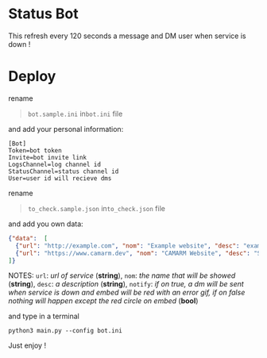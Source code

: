# Status Bot
This refresh every 120 seconds a message and DM user when service is down !

# Deploy
rename
> `bot.sample.ini` in`bot.ini` file

and add your personal information:
```
[Bot]
Token=bot token
Invite=bot invite link
LogsChannel=log channel id
StatusChannel=status channel id
User=user id will recieve dms
```
rename
> `to_check.sample.json` in`to_check.json` file

and add you own data:
```json
{"data":  [
  {"url": "http://example.com", "nom": "Example website", "desc": "example website desc", "notify": true},
  {"url": "https://www.camarm.dev", "nom": "CAMARM Website", "desc": "Site officiel de CAMARM-DEV.", "notify": false}
]}
```

NOTES: `url`: _url of service_ (**string**), `nom`: _the name that will be showed_ (**string**), `desc`: _a description_ (**string**), `notify`: _if on true, a dm will be sent when service is down and embed will be red with an error gif, if on false nothing will happen except the red circle on embed_ (**bool**)

and type in a terminal
```shell
python3 main.py --config bot.ini
``` 

Just enjoy !